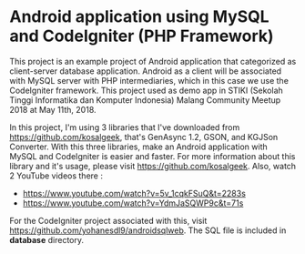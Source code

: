# Android application using MySQL and CodeIgniter (PHP Framework)

This project is an example project of Android application that categorized as client-server database application. Android as a client will be associated with MySQL server with PHP intermediaries, which in this case we use the CodeIgniter framework. This project used as demo app in STIKI (Sekolah Tinggi Informatika dan Komputer Indonesia) Malang Community Meetup 2018 at May 11th, 2018.

In this project, I'm using 3 libraries that I've downloaded from <https://github.com/kosalgeek>, that's GenAsync 1.2, GSON, and KGJSon Converter. With this three libraries, make an Android application with MySQL and CodeIgniter is easier and faster. For more information about this library and it's usage, please visit <https://github.com/kosalgeek>. Also, watch 2 YouTube videos there : 
- <https://www.youtube.com/watch?v=5v_1cqkFSuQ&t=2283s>
- <https://www.youtube.com/watch?v=YdmJaSQWP9c&t=71s>

For the CodeIgniter project associated with this, visit <https://github.com/yohanesdl9/androidsqlweb>. The SQL file is included in **database** directory.
